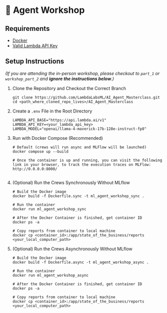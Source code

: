 # 🧠 Agent Workshop

## Requirements
- [Docker](https://www.docker.com/)
- [Valid Lambda API Key](https://lambda.ai/inference)

## Setup Instructions  
*(If you are attending the in-person workshop, please checkout to `part_1` or `workshop_part_2` and **ignore the instructions below**.)*

1. Clone the Repository and Checkout the Correct Branch
   ```
   git clone https://github.com/LambdaLabsML/AI_Agent_Masterclass.git
   cd <path_where_cloned_repo_lives>/AI_Agent_Masterclass
   ```

2. Create a `.env` File in the Root Directory
   ```
   LAMBDA_API_BASE="https://api.lambda.ai/v1"
   LAMBDA_API_KEY=<your_lambda_api_key>
   LAMBDA_MODEL="openai/llama-4-maverick-17b-128e-instruct-fp8"
   ```

3. Run with Docker Compose (Recommended)
   ```
   # Default (crews will run async and MLFlow will be launched)
   docker compose up --build

   # Once the container is up and running, you can visit the following link in your browser, to track the execution traces on MLFlow:
   http://0.0.0.0:8000/


4. (Optional) Run the Crews Synchronously Without MLflow
   ```
   # Build the Docker image
   docker build -f Dockerfile.sync -t ml_agent_workshop_sync .

   # Run the container
   docker run ml_agent_workshop_sync

   # After the Docker Container is finished, get container ID
   docker ps -a

   # Copy reports from container to local machine
   docker cp <container_id>:/app/state_of_the_business/reports <your_local_computer_path>
   ```

4. (Optional) Run the Crews Asynchronously Without MLflow
   ```
   # Build the Docker image
   docker build -f Dockerfile.async -t ml_agent_workshop_async .

   # Run the container
   docker run ml_agent_workshop_async

   # After the Docker Container is finished, get container ID
   docker ps -a

   # Copy reports from container to local machine
   docker cp <container_id>:/app/state_of_the_business/reports <your_local_computer_path>
   ```